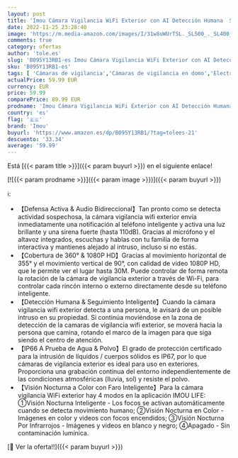 ```yaml
---
layout: post
title: 'Imou Cámara Vigilancia WiFi Exterior con AI Detección Humana  Sirena  Cámara IP de Seguridad Pan/Tilt 360°  Audio Bidireccional  Visión Nocturna en Color 30M  IP66 Impermeable Funciona con Alexa 1080P'
date: 2022-11-25 23:28:40
image: 'https://m.media-amazon.com/images/I/31w8uWUrTSL._SL500_._SL400_.jpg'
comments: true
category: ofertas
author: 'tole.es'
slug: 'B095Y13RB1-es Imou Cámara Vigilancia WiFi Exterior con AI Detección...'
sku: 'B095Y13RB1-es'
tags: [ 'Cámaras de vigilancia','Cámaras de vigilancia en domo','Electrónica','Fotografía y videocámaras','alexa','imou','🇪🇸', ]
actualPrice: 59.99 EUR
currency: EUR
price: 59.99
comparePrice: 89.99 EUR
prodname: 'Imou Cámara Vigilancia WiFi Exterior con AI Detección Humana  Sirena  Cámara IP de Seguridad Pan/Tilt 360°  Audio Bidireccional  Visión Nocturna en Color 30M  IP66 Impermeable Funciona con Alexa 1080P'
country: 'es'
flag: '🇪🇸'
brand: 'Imou'
buyurl: 'https://www.amazon.es/dp/B095Y13RB1/?tag=tolees-21'
descuento: '33.34'
average: '59.99'
---
```


Está [{{< param title >}}]({{< param buyurl >}}) en el siguiente enlace!

[![{{< param prodname >}}]({{< param image >}})]({{< param buyurl >}})

ℹ️:

- 【Defensa Activa & Audio Bidireccional】Tan pronto como se detecta actividad sospechosa, la cámara vigilancia wifi exterior envía inmediatamente una notificación al teléfono inteligente y activa una luz brillante y una sirena fuerte (hasta 110dB). Gracias al micrófono y el altavoz integrados, escuchas y hablas con tu familia de forma interactiva y mantienes alejado al intruso, incluso si no estás.
- 【Cobertura de 360° & 1080P HD】Gracias al movimiento horizontal de 355° y el movimiento vertical de 90°, con calidad de video 1080P HD, que le permite ver el lugar hasta 30M. Puede controlar de forma remota la rotación de la cámara de vigilancia exterior a través de Wi-Fi, para controlar cada rincón interno o externo directamente desde su teléfono inteligente.
- 【Detección Humana & Seguimiento Inteligente】Cuando la cámara vigilancia wifi exterior detecta a una persona, le avisará de un posible intruso en su propiedad. Si continúa moviéndose en la zona de detección de la camaras de vigilancia wifi exterior, se moverá hacia la persona que camina, rotando el marco de la imagen para que siga siendo el centro de atención.
- 【IP66 A Prueba de Agua & Polvo】El grado de protección certificado para la intrusión de líquidos / cuerpos sólidos es IP67, por lo que cámaras de vigilancia exterior es ideal para uso en exteriores. Proporciona una grabación continua del entorno independientemente de las condiciones atmosféricas (lluvia, sol) y resiste el polvo.
- 【Visión Nocturna a Color con Faro Inteligente】Para la cámara vigilancia WiFi exterior hay 4 modos en la aplicación IMOU LIFE: ①Visión Nocturna Inteligente - Los focos se activan automáticamente cuando se detecta movimiento humano; ②Visión Nocturna en Color - Imágenes en color y videos con focos encendidos; ③Visión Nocturna Por Infrarrojos - Imágenes y videos en blanco y negro; ④Apagado - Sin contaminación lumínica.

[🛒 Ver la oferta!!]({{< param buyurl >}})
